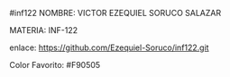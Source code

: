 #inf122
NOMBRE: VICTOR EZEQUIEL SORUCO SALAZAR

MATERIA: INF-122

enlace: https://github.com/Ezequiel-Soruco/inf122.git

Color Favorito: #F90505

